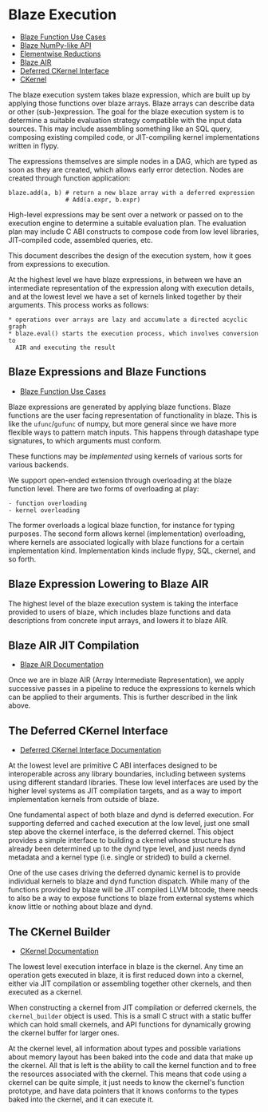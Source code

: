 ﻿Blaze Execution
===============

 * [Blaze Function Use Cases](blazefunc-usecases.md)
 * [Blaze NumPy-like API](blaze-numpy-api.md)
 * [Elementwise Reductions](elwise-reduction-ufuncs.md)
 * [Blaze AIR](blaze-air.md)
 * [Deferred CKernel Interface](deferred-ckernel-interface.md)
 * [CKernel](ckernel-interface.md)


The blaze execution system takes blaze expression, which are built up by
applying those functions over blaze arrays. Blaze arrays can describe data
or other (sub-)expression. The goal for the blaze execution system is to
determine a suitable evaluation strategy compatible with the input data
sources. This may include assembling something like an SQL query, composing
existing compiled code, or JIT-compiling kernel implementations written in
flypy.

The expressions themselves are simple nodes in a DAG, which are typed as
soon as they are created, which allows early error detection.
Nodes are created through function application:

    blaze.add(a, b) # return a new blaze array with a deferred expression
                    # Add(a.expr, b.expr)

High-level expressions may be sent over a network or passed on to the execution
engine to determine a suitable evaluation plan. The evaluation plan may
include C ABI constructs to compose code from low level libraries, JIT-compiled
code, assembled queries, etc.

This document describes the design of the execution system, how it goes from
expressions to execution.

At the highest level we have blaze expressions, in between we have an
intermediate representation of the expression along with execution details,
and at the lowest level we have a set of kernels linked together by their
arguments. This process works as follows:

    * operations over arrays are lazy and accumulate a directed acyclic graph
    * blaze.eval() starts the execution process, which involves conversion to
      AIR and executing the result


Blaze Expressions and Blaze Functions
-------------------------------------

 * [Blaze Function Use Cases](blazefunc-usecases.md)

Blaze expressions are generated by applying blaze functions.
Blaze functions are the user facing representation of functionality
in blaze. This is like the `ufunc`/`gufunc` of numpy, but more general since
we have more flexible ways to pattern match inputs. This happens through
datashape type signatures, to which arguments must conform.

These functions may be *implemented* using kernels of various sorts for various
backends.

We support open-ended extension through overloading at the blaze function level.
There are two forms of overloading at play:

    - function overloading
    - kernel overloading

The former overloads a logical blaze function, for instance for typing
purposes. The second form allows kernel (implementation) overloading,
where kernels are associated logically with blaze functions for a
certain implementation kind. Implementation kinds include flypy, SQL,
ckernel, and so forth.


Blaze Expression Lowering to Blaze AIR
--------------------------------------

The highest level of the blaze execution system is taking the interface
provided to users of blaze, which includes blaze functions and data
descriptions from concrete input arrays, and lowers it to blaze AIR.


Blaze AIR JIT Compilation
-------------------------

 * [Blaze AIR Documentation](blaze-air.md)

Once we are in blaze AIR (Array Intermediate Representation), we apply
successive passes in a pipeline to reduce the expressions to kernels which
can be applied to their arguments. This is further described in the link
above.


The Deferred CKernel Interface
------------------------------

 * [Deferred CKernel Interface Documentation](deferred-ckernel-interface.md)

At the lowest level
are primitive C ABI interfaces designed to be interoperable across
any library boundaries, including between systems using different
standard libraries. These low level interfaces are used by the
higher level systems as JIT compilation targets, and as a way to
import implementation kernels from outside of blaze.

One fundamental aspect of both blaze and dynd is deferred execution.
For supporting deferred and cached execution at the low level, just one
small step above the ckernel interface, is the deferred ckernel.
This object provides a simple interface to building a ckernel whose
structure has already been determined up to the dynd type level, and
just needs dynd metadata and a kernel type (i.e. single or strided) to
build a ckernel.

One of the use cases driving the deferred dynamic kernel is to provide
individual kernels to blaze and dynd function dispatch. While many of
the functions provided by blaze will be JIT compiled LLVM bitcode, there
needs to also be a way to expose functions to blaze from external systems
which know little or nothing about blaze and dynd.


The CKernel Builder
-------------------

 * [CKernel Documentation](ckernel-interface.md)

The lowest level execution interface in blaze is the ckernel.
Any time an operation gets executed in blaze, it is first reduced
down into a ckernel, either via JIT compilation or assembling together
other ckernels, and then executed as a ckernel.

When constructing a ckernel from JIT compilation or deferred ckernels,
the `ckernel_builder` object is used. This is a small C struct with a
static buffer which can hold small ckernels, and API functions for
dynamically growing the ckernel buffer for larger ones.

At the ckernel level, all information about types and possible variations
about memory layout has been baked into the code and data that make
up the ckernel. All that is left is the ability to call the kernel function
and to free the resources associated with the ckernel. This means that
code using a ckernel can be quite simple, it just needs to know the ckernel's
function prototype, and have data pointers that it knows conforms to the
types baked into the ckernel, and it can execute it.
